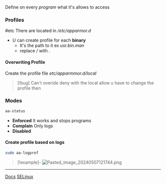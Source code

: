 Define on every *program*  what it's allows to access 


### Profiles

#etc
There are located in */etc/apparmor.d*

- U can create profile for each **binary**
	- It's the path to it ex *usr.bin.man*
	- replace */* with *.*

#### Overwriting Profile  
Create the profile file *etc/apparmmor.d/local*


>[!bug] Can't overide deny with the local allow 
>u have to change the profile then 


### Modes
 ```bash 
 aa-status
```

- **Enforced**
	It works and stops programs
- **Complain**
	Only logs
- **Disabled**

####  Create profile based on logs
```bash
sudo aa-logprof
```

 >[!example]-
 >![Pasted_image_20240507121744.png](/static/Pasted_image_20240507121744.png)

---
[Docs](https://www.youtube.com/watch?v=XP-N22hjijo&list=PL78ppT-_wOmuwT9idLvuoKOn6UYurFKCp&index=39)
[SELinux](/SELinux.md)